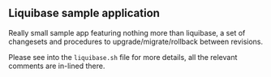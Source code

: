 ## Liquibase sample application

Really small sample app featuring nothing more than liquibase, a set of changesets
and procedures to upgrade/migrate/rollback between revisions.

Please see into the `liquibase.sh` file for more details, all the
relevant comments are in-lined there.